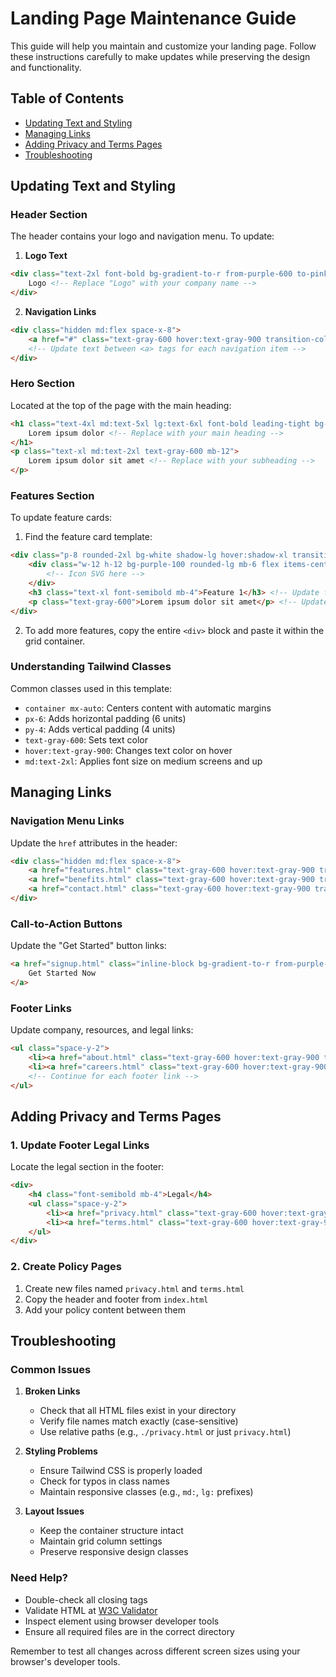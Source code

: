 # Landing Page Maintenance Guide

This guide will help you maintain and customize your landing page. Follow these instructions carefully to make updates while preserving the design and functionality.

## Table of Contents
- [Updating Text and Styling](#updating-text-and-styling)
- [Managing Links](#managing-links)
- [Adding Privacy and Terms Pages](#adding-privacy-and-terms-pages)
- [Troubleshooting](#troubleshooting)

## Updating Text and Styling

### Header Section
The header contains your logo and navigation menu. To update:

1. **Logo Text**
```html
<div class="text-2xl font-bold bg-gradient-to-r from-purple-600 to-pink-600 bg-clip-text text-transparent">
    Logo <!-- Replace "Logo" with your company name -->
</div>
```

2. **Navigation Links**
```html
<div class="hidden md:flex space-x-8">
    <a href="#" class="text-gray-600 hover:text-gray-900 transition-colors duration-300">Features</a>
    <!-- Update text between <a> tags for each navigation item -->
</div>
```

### Hero Section
Located at the top of the page with the main heading:

```html
<h1 class="text-4xl md:text-5xl lg:text-6xl font-bold leading-tight bg-gradient-to-r from-purple-600 to-pink-600 bg-clip-text text-transparent mb-8">
    Lorem ipsum dolor <!-- Replace with your main heading -->
</h1>
<p class="text-xl md:text-2xl text-gray-600 mb-12">
    Lorem ipsum dolor sit amet <!-- Replace with your subheading -->
</p>
```

### Features Section
To update feature cards:

1. Find the feature card template:
```html
<div class="p-8 rounded-2xl bg-white shadow-lg hover:shadow-xl transition duration-300 border border-gray-100">
    <div class="w-12 h-12 bg-purple-100 rounded-lg mb-6 flex items-center justify-center">
        <!-- Icon SVG here -->
    </div>
    <h3 class="text-xl font-semibold mb-4">Feature 1</h3> <!-- Update feature title -->
    <p class="text-gray-600">Lorem ipsum dolor sit amet</p> <!-- Update feature description -->
</div>
```

2. To add more features, copy the entire `<div>` block and paste it within the grid container.

### Understanding Tailwind Classes
Common classes used in this template:

- `container mx-auto`: Centers content with automatic margins
- `px-6`: Adds horizontal padding (6 units)
- `py-4`: Adds vertical padding (4 units)
- `text-gray-600`: Sets text color
- `hover:text-gray-900`: Changes text color on hover
- `md:text-2xl`: Applies font size on medium screens and up

## Managing Links

### Navigation Menu Links
Update the `href` attributes in the header:

```html
<div class="hidden md:flex space-x-8">
    <a href="features.html" class="text-gray-600 hover:text-gray-900 transition-colors duration-300">Features</a>
    <a href="benefits.html" class="text-gray-600 hover:text-gray-900 transition-colors duration-300">Benefits</a>
    <a href="contact.html" class="text-gray-600 hover:text-gray-900 transition-colors duration-300">Contact</a>
</div>
```

### Call-to-Action Buttons
Update the "Get Started" button links:

```html
<a href="signup.html" class="inline-block bg-gradient-to-r from-purple-600 to-pink-600 text-white text-lg px-8 py-4 rounded-full hover:shadow-xl transform hover:scale-105 transition duration-300">
    Get Started Now
</a>
```

### Footer Links
Update company, resources, and legal links:

```html
<ul class="space-y-2">
    <li><a href="about.html" class="text-gray-600 hover:text-gray-900 transition-colors duration-300">About</a></li>
    <li><a href="careers.html" class="text-gray-600 hover:text-gray-900 transition-colors duration-300">Careers</a></li>
    <!-- Continue for each footer link -->
</ul>
```

## Adding Privacy and Terms Pages

### 1. Update Footer Legal Links
Locate the legal section in the footer:

```html
<div>
    <h4 class="font-semibold mb-4">Legal</h4>
    <ul class="space-y-2">
        <li><a href="privacy.html" class="text-gray-600 hover:text-gray-900 transition-colors duration-300">Privacy</a></li>
        <li><a href="terms.html" class="text-gray-600 hover:text-gray-900 transition-colors duration-300">Terms</a></li>
    </ul>
</div>
```

### 2. Create Policy Pages
1. Create new files named `privacy.html` and `terms.html`
2. Copy the header and footer from `index.html`
3. Add your policy content between them

## Troubleshooting

### Common Issues

1. **Broken Links**
   - Check that all HTML files exist in your directory
   - Verify file names match exactly (case-sensitive)
   - Use relative paths (e.g., `./privacy.html` or just `privacy.html`)

2. **Styling Problems**
   - Ensure Tailwind CSS is properly loaded
   - Check for typos in class names
   - Maintain responsive classes (e.g., `md:`, `lg:` prefixes)

3. **Layout Issues**
   - Keep the container structure intact
   - Maintain grid column settings
   - Preserve responsive design classes

### Need Help?
- Double-check all closing tags
- Validate HTML at [W3C Validator](https://validator.w3.org/)
- Inspect element using browser developer tools
- Ensure all required files are in the correct directory

Remember to test all changes across different screen sizes using your browser's developer tools.